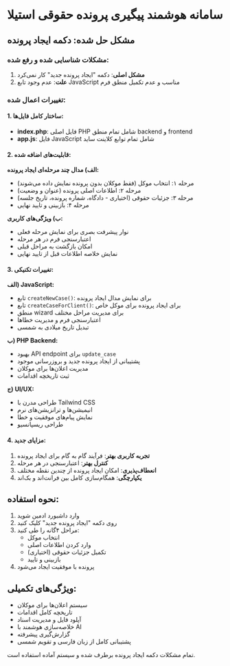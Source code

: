 # سامانه هوشمند پیگیری پرونده حقوقی استیلا

## مشکل حل شده: دکمه ایجاد پرونده

### مشکلات شناسایی شده و رفع شده:

1. **مشکل اصلی**: دکمه "ایجاد پرونده جدید" کار نمی‌کرد
2. **علت**: عدم وجود تابع JavaScript مناسب و عدم تکمیل منطق فرم

### تغییرات اعمال شده:

#### 1. ساختار کامل فایل‌ها:
- **index.php**: فایل اصلی PHP شامل تمام منطق backend و frontend
- **app.js**: فایل JavaScript شامل تمام توابع کلاینت ساید

#### 2. قابلیت‌های اضافه شده:

**الف) مدال چند مرحله‌ای ایجاد پرونده:**
- مرحله ۱: انتخاب موکل (فقط موکلان بدون پرونده نمایش داده می‌شوند)
- مرحله ۲: اطلاعات اصلی پرونده (عنوان و وضعیت)
- مرحله ۳: جزئیات حقوقی (اختیاری - دادگاه، شماره پرونده، تاریخ جلسه)
- مرحله ۴: بازبینی و تایید نهایی

**ب) ویژگی‌های کاربری:**
- نوار پیشرفت بصری برای نمایش مرحله فعلی
- اعتبارسنجی فرم در هر مرحله
- امکان بازگشت به مراحل قبلی
- نمایش خلاصه اطلاعات قبل از تایید نهایی

#### 3. تغییرات تکنیکی:

**الف) JavaScript:**
- تابع `createNewCase()`: برای نمایش مدال ایجاد پرونده
- تابع `createCaseForClient()`: برای ایجاد پرونده برای موکل خاص
- منطق wizard برای مدیریت مراحل مختلف
- اعتبارسنجی فرم و مدیریت خطاها
- تبدیل تاریخ میلادی به شمسی

**ب) PHP Backend:**
- بهبود API endpoint برای `update_case`
- پشتیبانی از ایجاد پرونده جدید و بروزرسانی موجود
- مدیریت اعلان‌ها برای موکلان
- ثبت تاریخچه اقدامات

**ج) UI/UX:**
- طراحی مدرن با Tailwind CSS
- انیمیشن‌ها و ترانزیشن‌های نرم
- نمایش پیام‌های موفقیت و خطا
- طراحی ریسپانسیو

#### 4. مزایای جدید:

1. **تجربه کاربری بهتر**: فرآیند گام به گام برای ایجاد پرونده
2. **کنترل بهتر**: اعتبارسنجی در هر مرحله
3. **انعطاف‌پذیری**: امکان ایجاد پرونده از چندین نقطه مختلف
4. **یکپارچگی**: همگام‌سازی کامل بین فرانت‌اند و بک‌اند

## نحوه استفاده:

1. وارد داشبورد ادمین شوید
2. روی دکمه "ایجاد پرونده جدید" کلیک کنید
3. مراحل ۴گانه را طی کنید:
   - انتخاب موکل
   - وارد کردن اطلاعات اصلی
   - تکمیل جزئیات حقوقی (اختیاری)
   - بازبینی و تایید
4. پرونده با موفقیت ایجاد می‌شود

## ویژگی‌های تکمیلی:

- سیستم اعلان‌ها برای موکلان
- تاریخچه کامل اقدامات
- آپلود فایل و مدیریت اسناد
- خلاصه‌سازی هوشمند با AI
- گزارش‌گیری پیشرفته
- پشتیبانی کامل از زبان فارسی و تقویم شمسی

تمام مشکلات دکمه ایجاد پرونده برطرف شده و سیستم آماده استفاده است.